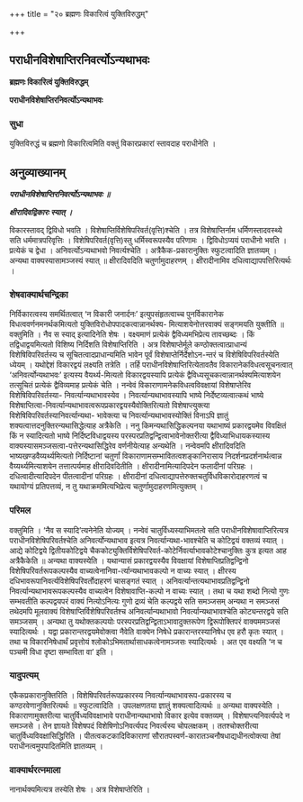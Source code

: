 +++
title = "२० ब्रह्मणः विकारित्वं युक्तिविरुद्धम्"

+++


## पराधीनविशेषाप्तिरनिवर्त्योऽन्यथाभवः

**ब्रह्मणः विकारित्वं युक्तिविरुद्धम्**

**पराधीनविशेषाप्तिरनिवर्त्योऽन्यथाभवः**

### **सुधा**

युक्तिविरुद्धं च ब्रह्मणो विकारित्वमिति वक्तुं विकारप्रकारां स्तावदाह पराधीनेति ।

## **अनुव्याख्यानम्**

***पराधीनविशेषाप्तिरनिवर्त्योऽन्यथाभवः ॥***

***क्षीरादिवद्विकारः स्यात् ।***

विकारस्तावद् द्विविधो भवति । विशेषाप्तिर्विशेषिपरिवर्त(वृत्ति)श्चेति । तत्र विशेषाप्तिर्नाम धर्मिणस्तादवस्थ्ये सति धर्ममात्रपरिवृत्तिः । विशेषिपरिवर्त(वृत्ति)स्तु धर्मिस्वरूपस्यैव परिणामः । द्विविधोऽप्ययं पराधीनो भवति । प्रत्येकं च द्वेधा । अनिवर्त्योऽन्यथाभवो निवर्त्यश्चेति । अत्रैकैक-प्रकारानुक्तिः स्फुटत्वादिति ज्ञातव्यम् । अन्यथा वाक्यस्यासामञ्जस्यं स्यात् ॥ क्षीरादिवदिति चतुर्णामुदाहरणम् । क्षीरादीनामिव दधित्वाद्यापपत्तिरित्यर्थः ।

### **शेषवाक्यार्थचन्द्रिका**

निर्विकारत्वस्य समर्थितत्वात् ‘न विकारी जनार्दनः’ इत्युपसंहृतत्वाच्च पुनर्विकारानेक विधत्ववर्णनमनर्थकमित्यतो युक्तिविरोधोपपादकत्वान्नानर्थक्य- मित्याशयेनोत्तरवाक्यं सङ्गमयति युक्तीति ॥ वक्तुमिति । नैव स स्याद् इत्यादिनेति शेषः । वक्ष्यमाणं प्रत्येकं द्वैविध्यमभिप्रेत्य तावच्छब्दः । किं तद्विधाद्वयमित्यतो विशिष्य निर्दिशति विशेषाप्तिरिति । अत्र विशेषाप्तेर्मूले कण्ठोक्तत्वात्प्राधान्यं विशेषिविपरिवर्तस्य च सूचितत्वादप्राधान्यमिति भावेन पूर्वं विशेषाप्तेर्निर्देशोऽन-न्तरं च विशेषिविपरिवर्तस्येति ध्येयम् । यथोद्देशं विकारद्वयं लक्ष्यति तत्रेति । तर्हि पराधीनविशेषाप्तिरित्येतावतैव विकारानेकविधत्वसूचनत्वात् ‘अनिवर्त्योन्यथाभवः’ इत्यस्य वैयर्थ्य-मित्यतो विकारद्वयस्यापि प्रत्येकं द्वैविध्यसूचकत्वान्नानर्थक्यमित्याशयेन तत्सूचितं प्रत्येकं द्वैविव्यमाह प्रत्येकं चेति । नन्वेवं विकाराणामनेकविधत्वविवक्षायां विशेषाप्तेरिव विशेषिविपरिवर्तस्या- निवर्त्यान्यथाभावस्येव । निवर्त्यान्यथाभावस्यापि भाष्ये निर्देष्टव्यत्वात्कथं भाष्ये विशेषाप्तित्वा-निवर्त्यान्यथाभावत्वरूपप्रकारद्वयस्यैवोक्तिरित्यतो विशेषाप्त्युक्त्या विशेषिविपरिवर्तस्यानिवर्त्यान्यथा- भावेक्त्या च निवर्त्यान्यथाभावस्योक्तिं विनाऽपि ज्ञातुं शक्यत्वात्तदनुक्तिरन्यथासिद्धेत्याह अत्रैकेति । ननु किमन्यथासिद्धिकल्पनया यथाभाष्यं प्रकारद्वयमेव विवक्षितं किं न स्यादित्यतो भाष्ये निर्दिष्टविधाद्वयस्य परस्परप्रतिद्वन्द्वित्वाभावेनोक्तरीत्या द्वैविध्याभिधायकस्यास्य वाक्यस्यासमञ्जसत्वा-पत्तेरन्यथासिद्धिरेव वर्णनीयेत्याह अन्यथेति । नन्वेवमपि क्षीरादिवदिति भाष्यखण्डवैय्यर्थ्यमित्यतो निर्दिष्टानां चतुर्णां विकाराणामसम्भावितत्वशङ्कानिरासाय निदर्शनप्रदर्शनार्थत्वान्न वैय्यर्थ्यमित्याशयेन तत्तात्पर्यमाह क्षीरादिवदितीति । क्षीरादीनामित्यादिपदेन फलादीनां परिग्रहः । दधित्वादीत्यादिपदेन पीतत्वादीनां परिग्रहः । क्षीरादीनां दधित्वाद्यापत्तेरुक्तचतुर्विधविकारोदाहरणत्वं च यथायोग्यं प्रतिपत्तव्यं, न तु यथाक्रममित्यभिप्रेत्य चतुर्णामुदाहरणमित्युक्तम् ।

### **परिमल**

वक्तुमिति । ‘नैव स स्यादि’त्यनेनेति योज्यम् । नन्वेवं चातुर्विध्यस्याभिमतत्वे सति पराधीनविशेषावाप्तिरित्यत्र पराधीनविशेषिपरिवर्तश्चेति अनिवर्त्योन्यथाभाव इत्यत्र निवर्त्यान्यथा-भावश्चेति च कोटिद्वयं वक्तव्यं स्यात् । आद्ये कोटिद्वये द्वितीयकोटिद्वये चैककोट्युक्तिर्विशेषिपरिवर्त-कोटेर्निवर्त्याभावकोटेश्चानुक्तिः कुत्र इत्यत आह अत्रैकैकेति ॥ अन्यथा वाक्यस्येति । यथान्यासं प्रकारद्वयस्यैव विवक्षायां विशेषाप्तिप्रतिद्वन्द्विनो विशेषिपरिवर्तरूपकल्पस्यैव वाच्यत्वेनानिवा-र्त्यान्यथाभावकल्पो न वाच्यः स्यात् । क्षीरस्य दधिभावरूपानिवर्त्यविशेषिपरिवर्तोदाहरणं चासङ्गतं स्यात् । अनिवर्त्यान्तत्यथाभावप्रतिद्वन्द्विनो निवर्त्यान्यथाभावरूपकल्पस्यैव वाच्यत्वेन विशेषावाप्ति-कल्पो न वाच्यः स्यात् । तथा च यथा शब्दो नित्यो गुणः सम्भवतीति कल्पद्वयपरं वाक्यं नित्योऽनित्यः गुणो द्रव्यं चेति कल्पद्वये सति समञ्जसम् अन्यथा न समञ्जसं तथेदमपि मूलवाक्यं विशेषाप्तिर्विशेषिपरिवर्तश्च अनिवर्त्यान्यथाभावो निवर्त्यान्यथाभावश्चेति कोट्यन्तरद्वये सति समञ्जसम् । अन्यथा तु यथोक्तकल्पयोः परस्परप्रतिद्वन्द्विताऽभावादुक्तरूपेण द्विरूपोक्तिपरं वाक्यममञ्जसं स्यादित्यर्थः । यद्वा प्रकारान्तरद्वयमेवोक्त्वा नैवेति वाक्येन निषेधे प्रकारान्तरस्यानिषेध एव हरौ कृतः स्यात् । तथा च विकारनिषेधार्थं प्रवृत्तोयं श्लोकोऽभिमतार्थासाधकत्वेनामञ्जसः स्यादित्यर्थः । अत एव वक्ष्यति ‘न च पञ्चमी विधा दृष्टा सम्भाविता वा’ इति ।

### **यादुपत्यम्**

एकैकप्रकारानुक्तिरिति । विशेषिपरिवर्तरूपप्रकारस्य निवर्त्यान्यथाभावरूप-प्रकारस्य च कण्ठरवेणानुक्तिरित्यर्थः ॥ स्फुटत्वादिति । उपलक्षणतया ज्ञातुं शक्यत्वादित्यर्थः ॥ अन्यथा वाक्यस्येति । विकाराणामुक्तरीत्या चातुर्विध्यविवक्षाभावे पराधीनान्यथाभावो विकार इत्येव वक्तव्यम् । विशेषाप्त्यनिवर्त्यपदे न समञ्जसे । तेन ज्ञायते विशेषपदं विशेषिणोऽनिवर्त्यपद निवर्त्यस्य चोपलक्षकम् । ततश्चोक्तरीत्या चातुर्विध्यविवक्षासिद्धिरिति । पीतत्वकटकादिविकाराणां सौरातपस्वर्ण-कारातञ्चनौषधाद्यधीनत्वोक्त्या तेषां पराधीनत्वमुपपादितमिति ज्ञातव्यम् ।

### **वाक्यार्थरत्नमाला**

नानार्थक्यमित्यत्र तस्येति शेषः । अत्र विशेषाप्तेरिति ।

